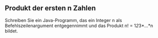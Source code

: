 ## Produkt der ersten n Zahlen

Schreiben Sie ein Java-Programm, das ein Integer n als Befehlszeilenargument entgegennimmt und das Produkt n! = 1*2*3*…*n bildet.
